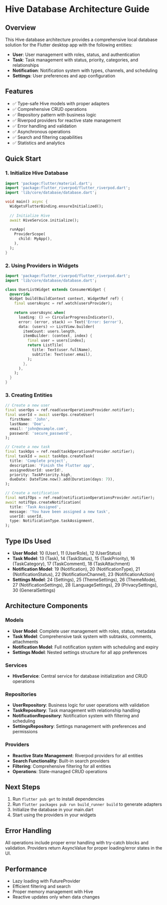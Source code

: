 # Hive Database Architecture Guide

## Overview
This Hive database architecture provides a comprehensive local database solution for the Flutter desktop app with the following entities:
- **User**: User management with roles, status, and authentication
- **Task**: Task management with status, priority, categories, and relationships
- **Notification**: Notification system with types, channels, and scheduling
- **Settings**: User preferences and app configuration

## Features
- ✅ Type-safe Hive models with proper adapters
- ✅ Comprehensive CRUD operations
- ✅ Repository pattern with business logic
- ✅ Riverpod providers for reactive state management
- ✅ Error handling and validation
- ✅ Asynchronous operations
- ✅ Search and filtering capabilities
- ✅ Statistics and analytics

## Quick Start

### 1. Initialize Hive Database
```dart
import 'package:flutter/material.dart';
import 'package:flutter_riverpod/flutter_riverpod.dart';
import 'lib/core/database/database.dart';

void main() async {
  WidgetsFlutterBinding.ensureInitialized();
  
  // Initialize Hive
  await HiveService.initialize();
  
  runApp(
    ProviderScope(
      child: MyApp(),
    ),
  );
}
```

### 2. Using Providers in Widgets
```dart
import 'package:flutter_riverpod/flutter_riverpod.dart';
import 'lib/core/database/database.dart';

class UserListWidget extends ConsumerWidget {
  @override
  Widget build(BuildContext context, WidgetRef ref) {
    final usersAsync = ref.watch(usersProvider);
    
    return usersAsync.when(
      loading: () => CircularProgressIndicator(),
      error: (error, stack) => Text('Error: $error'),
      data: (users) => ListView.builder(
        itemCount: users.length,
        itemBuilder: (context, index) {
          final user = users[index];
          return ListTile(
            title: Text(user.fullName),
            subtitle: Text(user.email),
          );
        },
      ),
    );
  }
}
```

### 3. Creating Entities
```dart
// Create a new user
final userOps = ref.read(userOperationsProvider.notifier);
final userId = await userOps.createUser(
  firstName: 'John',
  lastName: 'Doe',
  email: 'john@example.com',
  password: 'secure_password',
);

// Create a new task
final taskOps = ref.read(taskOperationsProvider.notifier);
final taskId = await taskOps.createTask(
  title: 'Complete project',
  description: 'Finish the Flutter app',
  assignedUserId: userId!,
  priority: TaskPriority.high,
  dueDate: DateTime.now().add(Duration(days: 7)),
);

// Create a notification
final notifOps = ref.read(notificationOperationsProvider.notifier);
await notifOps.createNotification(
  title: 'Task Assigned',
  message: 'You have been assigned a new task',
  userId: userId,
  type: NotificationType.taskAssignment,
);
```

## Type IDs Used
- **User Model**: 10 (User), 11 (UserRole), 12 (UserStatus)
- **Task Model**: 13 (Task), 14 (TaskStatus), 15 (TaskPriority), 16 (TaskCategory), 17 (TaskComment), 18 (TaskAttachment)
- **Notification Model**: 19 (Notification), 20 (NotificationType), 21 (NotificationStatus), 22 (NotificationChannel), 23 (NotificationAction)
- **Settings Model**: 24 (Settings), 25 (ThemeSettings), 26 (ThemeMode), 27 (NotificationSettings), 28 (LanguageSettings), 29 (PrivacySettings), 30 (GeneralSettings)

## Architecture Components

### Models
- **User Model**: Complete user management with roles, status, metadata
- **Task Model**: Comprehensive task system with subtasks, comments, attachments
- **Notification Model**: Full notification system with scheduling and expiry
- **Settings Model**: Nested settings structure for all app preferences

### Services
- **HiveService**: Central service for database initialization and CRUD operations

### Repositories
- **UserRepository**: Business logic for user operations with validation
- **TaskRepository**: Task management with relationship handling
- **NotificationRepository**: Notification system with filtering and scheduling
- **SettingsRepository**: Settings management with preferences and permissions

### Providers
- **Reactive State Management**: Riverpod providers for all entities
- **Search Functionality**: Built-in search providers
- **Filtering**: Comprehensive filtering for all entities
- **Operations**: State-managed CRUD operations

## Next Steps
1. Run `flutter pub get` to install dependencies
2. Run `flutter packages pub run build_runner build` to generate adapters
3. Initialize the database in your main.dart
4. Start using the providers in your widgets

## Error Handling
All operations include proper error handling with try-catch blocks and validation. Providers return AsyncValue for proper loading/error states in the UI.

## Performance
- Lazy loading with FutureProvider
- Efficient filtering and search
- Proper memory management with Hive
- Reactive updates only when data changes